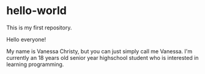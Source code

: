 # hello-world
This is my first repository.

Hello everyone!

My name is Vanessa Christy, but you can just simply call me Vanessa.
I'm currently an 18 years old senior year highschool student who is interested in learning programming.
